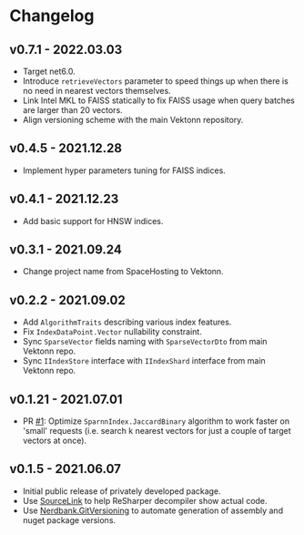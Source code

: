 # Changelog

## v0.7.1 - 2022.03.03
- Target net6.0.
- Introduce `retrieveVectors` parameter to speed things up when there is no need in nearest vectors themselves.
- Link Intel MKL to FAISS statically to fix FAISS usage when query batches are larger than 20 vectors.
- Align versioning scheme with the main Vektonn repository.

## v0.4.5 - 2021.12.28
- Implement hyper parameters tuning for FAISS indices.

## v0.4.1 - 2021.12.23
- Add basic support for HNSW indices.

## v0.3.1 - 2021.09.24
- Change project name from SpaceHosting to Vektonn.

## v0.2.2 - 2021.09.02
- Add `AlgorithmTraits` describing various index features.
- Fix `IndexDataPoint.Vector` nullability constraint.
- Sync `SparseVector` fields naming with `SparseVectorDto` from main Vektonn repo.
- Sync `IIndexStore` interface with `IIndexShard` interface from main Vektonn repo.

## v0.1.21 - 2021.07.01
- PR [#1](https://github.com/vektonn/vektonn-index/pull/1):
  Optimize `SparnnIndex.JaccardBinary` algorithm to work faster on 'small' requests (i.e. search k nearest vectors for just a couple of target vectors at once).

## v0.1.5 - 2021.06.07
- Initial public release of privately developed package.
- Use [SourceLink](https://github.com/dotnet/sourcelink) to help ReSharper decompiler show actual code.
- Use [Nerdbank.GitVersioning](https://github.com/dotnet/Nerdbank.GitVersioning) to automate generation of assembly and nuget package versions.
